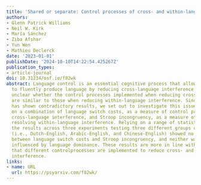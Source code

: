 ```yaml
---
title: 'Shared or separate: Control processes of cross- and within-language interference'
authors:
- Glenn Patrick Williams
- Neil W. Kirk
- María Sánchez
- Ziba Afshar
- Yun Wen
- Mathieu Declerck
date: '2023-01-01'
publishDate: '2024-10-10T14:22:54.425267Z'
publication_types:
- article-journal
doi: 10.31234/osf.io/f82wk
abstract: Language control is an essential cognitive process that allows bilinguals
  to fluently produce language by reducing cross-language interference. Yet, it remains
  unclear whether the control processes implemented when reducing cross-language interference
  are similar to those when reducing within-language interference. Since prior research
  has shown contradictory results, we set out to investigate this issue further based
  on a combination of language switch costs, as a measure of control processes resolving
  cross-language interference, and Stroop incongruency, as a measure of control processes
  resolving within-language interference. Relying on a range of statistical techniques,
  the results across three experiments testing three different groups of bilinguals
  (i.e., Dutch-English, Arabic-English, and Chinese-English) showed no clear interaction
  between language switch costs and Stroop incongruency, and neither was this pattern
  influenced by language dominance. These results are more in line with the claim
  that different controlprocesses are implemented to reduce cross- and within-language
  interference.
links:
- name: URL
  url: https://psyarxiv.com/f82wk/
---
```

